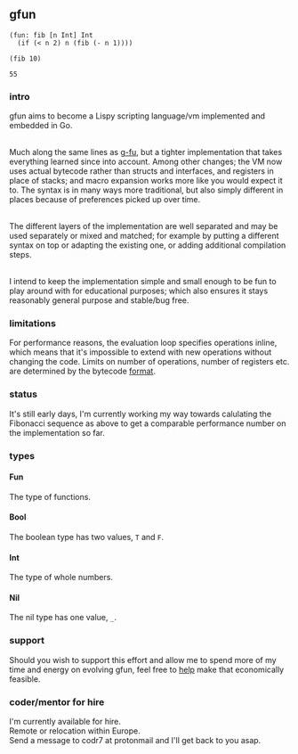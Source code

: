 ## gfun

```
(fun: fib [n Int] Int
  (if (< n 2) n (fib (- n 1))))

(fib 10)

55
```

### intro
gfun aims to become a Lispy scripting language/vm implemented and embedded in Go.<br/><br/>

Much along the same lines as [g-fu](https://github.com/codr7/g-fu), but a tighter implementation that takes everything learned since into account. Among other changes; the VM now uses actual bytecode rather than structs and interfaces, and registers in place of stacks; and macro expansion works more like you would expect it to. The syntax is in many ways more traditional, but also simply different in places because of preferences picked up over time.<br/><br/>

The different layers of the implementation are well separated and may be used separately or mixed and matched; for example by putting a different syntax on top or adapting the existing one, or adding additional compilation steps.<br/><br/>

I intend to keep the implementation simple and small enough to be fun to play around with for educational purposes; which also ensures it stays reasonably general purpose and stable/bug free.

### limitations
For performance reasons, the evaluation loop specifies operations inline, which means that it's impossible to extend with new operations without changing the code. Limits on number of operations, number of registers etc. are determined by the bytecode [format](https://github.com/codr7/gfun/blob/main/lib/op.go).

### status
It's still early days, I'm currently working my way towards calulating the Fibonacci sequence as above to get a comparable performance number on the implementation so far.

### types
#### Fun
The type of functions.
#### Bool
The boolean type has two values, `T` and `F`.
#### Int
The type of whole numbers.
#### Nil
The nil type has one value, `_`.

### support
Should you wish to support this effort and allow me to spend more of my time and energy on evolving gfun, feel free to [help](https://liberapay.com/andreas7/donate) make that economically feasible.

### coder/mentor for hire
I'm currently available for hire.<br/>
Remote or relocation within Europe.<br/>
Send a message to codr7 at protonmail and I'll get back to you asap.
